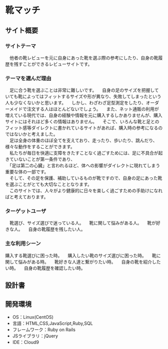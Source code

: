 # 靴マッチ

## サイト概要
### サイトテーマ
　他者の靴レビューを元に自身にあった靴を選ぶ際の参考にしたり、自身の靴履歴を残すことができるレビューサイトです。

### テーマを選んだ理由
　足に合う靴を選ぶことは非常に難しいです。
　自身の足のサイズを把握していても靴によってはフィットするサイズや形が異なり、失敗してしまったという人も少なくないかと思います。
　しかし、わざわざ足型測定をしたり、オーダーメイドで注文する人はほとんどないでしょう。
　また、ネット通販の利用が増えている現代では、自身の経験や情報を元に購入するしかありませんが、購入サイトにはそれほど多くの情報はありません。
　そこで、いろんな靴と足とのフィット感等ダイレクトに書かれているサイトがあれば、購入時の参考になるのではないかと考えました。  
　足は全身の体重のほぼ全てを支えており、走ったり、歩いたり、跳んだり、様々な動作をすることができます。  
　私たちが毎日を快適に支障をきたすことなく過ごすためには、足に不具合が起きていないことが第一条件であり、    
　「足は第二の心臓」と言われるほど、体への影響がダイレクトに現れてしまう重要な体の一部です。   
　そして、その足を保護、補助しているものが靴ですので、自身の足にあった靴を選ぶことがとても大切なこととなります。  
　このサイトでは、人々がより健康的に日々を楽しく過ごすための手助けになればと考えております。

### ターゲットユーザ
　靴選び、サイズ選びで迷っている人。
　靴に関して悩みがある人。
　靴が好きな人。
　自身の靴履歴を残したい人。

### 主な利用シーン
  購入する靴選びに困った時。
　購入したい靴のサイズ選びに困った時。
　靴に関して悩みがある時。
　靴好きな人達と繋がりたい時。
　自身の靴を紹介したい時。
　自身の靴履歴を確認したい時。

## 設計書


## 開発環境
- OS：Linux(CentOS)
- 言語：HTML,CSS,JavaScript,Ruby,SQL
- フレームワーク：Ruby on Rails
- JSライブラリ：jQuery
- IDE：Cloud9
